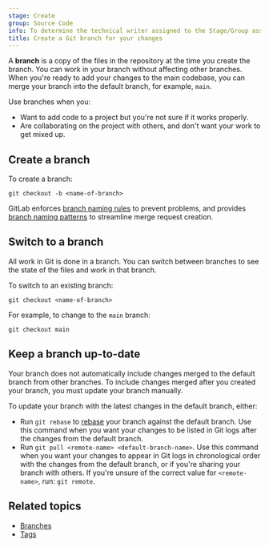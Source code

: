 ```yaml
---
stage: Create
group: Source Code
info: To determine the technical writer assigned to the Stage/Group associated with this page, see https://handbook.gitlab.com/handbook/product/ux/technical-writing/#assignments
title: Create a Git branch for your changes
---
```


A **branch** is a copy of the files in the repository at the time you create the branch.
You can work in your branch without affecting other branches. When
you're ready to add your changes to the main codebase, you can merge your branch into
the default branch, for example, `main`.

Use branches when you:

- Want to add code to a project but you're not sure if it works properly.
- Are collaborating on the project with others, and don't want your work to get mixed up.

## Create a branch

To create a branch:

```shell
git checkout -b <name-of-branch>
```

GitLab enforces [branch naming rules](../../user/project/repository/branches/_index.md#name-your-branch)
to prevent problems, and provides
[branch naming patterns](../../user/project/repository/branches/_index.md#prefix-branch-names-with-issue-numbers)
to streamline merge request creation.

## Switch to a branch

All work in Git is done in a branch.
You can switch between branches to see the state of the files and work in that branch.

To switch to an existing branch:

```shell
git checkout <name-of-branch>
```

For example, to change to the `main` branch:

```shell
git checkout main
```

## Keep a branch up-to-date

Your branch does not automatically include changes merged to the default branch from other branches.
To include changes merged after you created your branch, you must update your branch manually.

To update your branch with the latest changes in the default branch, either:

- Run `git rebase` to [rebase](git_rebase.md) your branch against the default branch. Use this command when you want
  your changes to be listed in Git logs after the changes from the default branch.
- Run `git pull <remote-name> <default-branch-name>`. Use this command when you want your changes to appear in Git logs
  in chronological order with the changes from the default branch, or if you're sharing your branch with others. If
  you're unsure of the correct value for `<remote-name>`, run: `git remote`.

## Related topics

- [Branches](../../user/project/repository/branches/_index.md)
- [Tags](../../user/project/repository/tags/_index.md)
